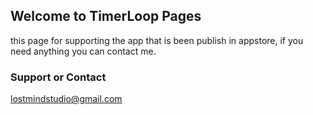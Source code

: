 ## Welcome to TimerLoop Pages

this page for supporting the app that is been publish in appstore, if you need anything you can contact me.

### Support or Contact
lostmindstudio@gmail.com
